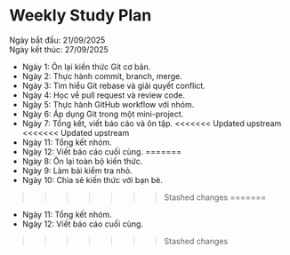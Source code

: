 # Weekly Study Plan

Ngày bắt đầu: 21/09/2025  
Ngày kết thúc: 27/09/2025  

- Ngày 1: Ôn lại kiến thức Git cơ bản.  
- Ngày 2: Thực hành commit, branch, merge.  
- Ngày 3: Tìm hiểu Git rebase và giải quyết conflict.  
- Ngày 4: Học về pull request và review code.  
- Ngày 5: Thực hành GitHub workflow với nhóm.  
- Ngày 6: Áp dụng Git trong một mini-project.  
- Ngày 7: Tổng kết, viết báo cáo và ôn tập.
<<<<<<< Updated upstream
<<<<<<< Updated upstream
- Ngày 11: Tổng kết nhóm.
- Ngày 12: Viết báo cáo cuối cùng.
=======
- Ngày 8: Ôn lại toàn bộ kiến thức.
- Ngày 9: Làm bài kiểm tra nhỏ.
- Ngày 10: Chia sẻ kiến thức với bạn bè.
>>>>>>> Stashed changes
=======
- Ngày 11: Tổng kết nhóm.
- Ngày 12: Viết báo cáo cuối cùng.
>>>>>>> Stashed changes


